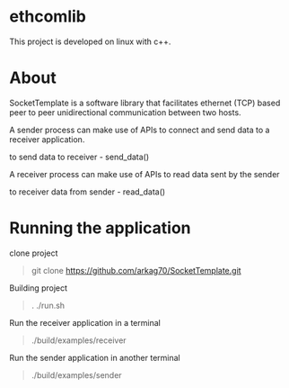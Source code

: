 # ethcomlib
This project is developed on linux with c++.

# About
SocketTemplate is a software library that facilitates ethernet (TCP) based peer to peer unidirectional communication between two hosts. 

A sender process can make use of APIs to connect and send data to a receiver application.

to send data to receiver - send_data()

A receiver process can make use of APIs to read data sent by the sender

to receiver data from sender - read_data()

# Running the application
clone project
> git clone https://github.com/arkag70/SocketTemplate.git

Building project
> . ./run.sh

Run the receiver application in a terminal
> ./build/examples/receiver

Run the sender application in another terminal
> ./build/examples/sender
